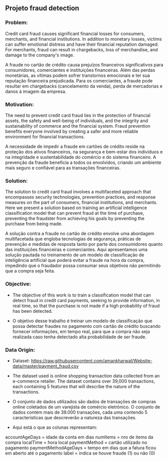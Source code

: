 ## Projeto fraud detection

### Problem:
Credit card fraud causes significant financial losses for consumers, merchants, and financial institutions. In addition to monetary losses, victims can suffer emotional distress and have their financial reputation damaged. For merchants, fraud can result in chargebacks, loss of merchandise, and damage to the company's image.

A fraude no cartão de crédito causa prejuízos financeiros significativos para consumidores, comerciantes e instituições financeiras. Além das perdas monetárias, as vítimas podem sofrer transtornos emocionais e ter sua reputação financeira prejudicada. Para os comerciantes, a fraude pode resultar em chargebacks (cancelamento da venda), perda de mercadorias e danos à imagem da empresa.

### Motivation:
The need to prevent credit card fraud lies in the protection of financial assets, the safety and well-being of individuals, and the integrity and sustainability of commerce and the financial system. Fraud prevention benefits everyone involved by creating a safer and more reliable environment for financial transactions.

A necessidade de impedir a fraude em cartões de crédito reside na proteção dos ativos financeiros, na segurança e bem-estar dos indivíduos e na integridade e sustentabilidade do comércio e do sistema financeiro. A prevenção da fraude beneficia a todos os envolvidos, criando um ambiente mais seguro e confiável para as transações financeiras.

### Solution:
The solution to credit card fraud involves a multifaceted approach that encompasses security technologies, prevention practices, and response measures on the part of consumers, financial institutions, and merchants.
Here we present a solution based on training an artificial intelligence classification model that can prevent fraud at the time of purchase, preventing the fraudster from achieving his goals by preventing the purchase from being made.

A solução contra a fraude no cartão de crédito envolve uma abordagem multifacetada que engloba tecnologias de segurança, práticas de prevenção e medidas de resposta tanto por parte dos consumidores quanto das instituições financeiras e comerciantes.
Aqui apresentamos uma solução pautada no treinamento de um modelo de classificação de inteligência artificial que poderá evitar a fraude na hora da compra, impedindo que o fraudador possa consumar seus objetivos não permitindo que a compra seja feita.

### Objective:
- The objective of this work is to train a classification model that can detect fraud in credit card payments, seeking to provide information, in real time, so that the purchase is not made if a high probability of fraud has been detected.

- O objetivo desse trabalho é treinar um modelo de classificação que possa detectar fraudes no pagamento com cartão de crédito buscando fornecer informações, em tempo real, para que a compra não seja realizada caso tenha detectado alta probabilidade de ser fraude.

### Data Origin:
- Dataset: https://raw.githubusercontent.com/amankharwal/Website-data/master/payment_fraud.csv

- The dataset used is online shopping transaction data collected from an e-commerce retailer. The dataset contains over 39,000 transactions, each containing 5 features that will describe the nature of the transactions.

- O conjunto de dados utilizados são dados de transações de compras online coletados de um varejista de comércio eletrônico. O conjunto de dados contém mais de 39.000 transações, cada uma contendo 5 características que descreverão a natureza das transações.

- Aqui está o que as colunas representam:

accountAgeDays = idade da conta em dias
numItems = nro de items da compra
localTime = hora local
paymentMethod = cartão utilizado no pagamento
paymentMethodAgeDays = tempo em dias que a fatura ficou em aberto até o pagamento
label = indica se houve fraude (1) ou não (0)